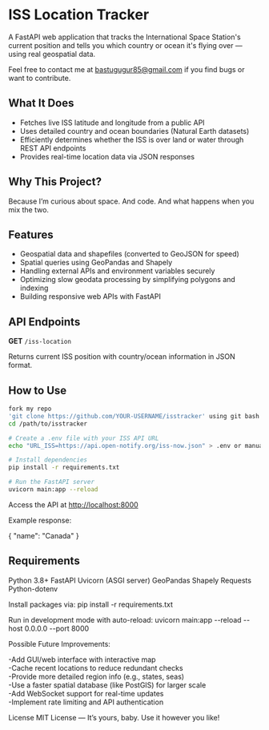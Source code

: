 # ISS Location Tracker

A FastAPI web application that tracks the International Space Station's current position and tells you which country or ocean it's flying over — using real geospatial data.

Feel free to contact me at bastugugur85@gmail.com if you find bugs or want to contribute.

## What It Does

- Fetches live ISS latitude and longitude from a public API
- Uses detailed country and ocean boundaries (Natural Earth datasets)
- Efficiently determines whether the ISS is over land or water through REST API endpoints
- Provides real-time location data via JSON responses

## Why This Project?

Because I’m curious about space. And code. And what happens when you mix the two.

## Features

- Geospatial data and shapefiles (converted to GeoJSON for speed)
- Spatial queries using GeoPandas and Shapely
- Handling external APIs and environment variables securely
- Optimizing slow geodata processing by simplifying polygons and indexing
- Building responsive web APIs with FastAPI

## API Endpoints

**GET** `/iss-location`

Returns current ISS position with country/ocean information in JSON format.

## How to Use

```bash
fork my repo
'git clone https://github.com/YOUR-USERNAME/isstracker' using git bash
cd /path/to/isstracker

# Create a .env file with your ISS API URL
echo "URL_ISS=https://api.open-notify.org/iss-now.json" > .env or manually copy it into your env file

# Install dependencies
pip install -r requirements.txt

# Run the FastAPI server
uvicorn main:app --reload
```

Access the API at [http://localhost:8000](http://localhost:8000/docs)


Example response:

{
  "name": "Canada"
}

## Requirements
Python 3.8+
FastAPI
Uvicorn (ASGI server)
GeoPandas
Shapely
Requests
Python-dotenv

Install packages via:
pip install -r requirements.txt

Run in development mode with auto-reload:
uvicorn main:app --reload --host 0.0.0.0 --port 8000

Possible Future Improvements:

-Add GUI/web interface with interactive map<br>
-Cache recent locations to reduce redundant checks<br>
-Provide more detailed region info (e.g., states, seas)<br>
-Use a faster spatial database (like PostGIS) for larger scale<br>
-Add WebSocket support for real-time updates<br>
-Implement rate limiting and API authentication<br>

License
MIT License — It’s yours, baby. Use it however you like!

